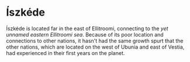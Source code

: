 # Íszkéde
Íszkéde is located far in the east of Ellitroomi, connecting to the *yet unnamed eastern Ellitroomi sea*. Because of its poor location and connections to other nations, it hasn't had the same growth spurt that the other nations, which are located on the west of Ubunia and east of Vestia, had experienced in their first years on the planet. 
